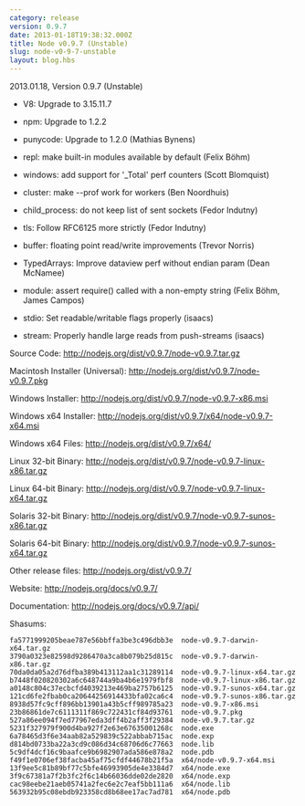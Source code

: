 ```yaml
---
category: release
version: 0.9.7
date: 2013-01-18T19:38:32.000Z
title: Node v0.9.7 (Unstable)
slug: node-v0-9-7-unstable
layout: blog.hbs
---
```


2013.01.18, Version 0.9.7 (Unstable)

* V8: Upgrade to 3.15.11.7

* npm: Upgrade to 1.2.2

* punycode: Upgrade to 1.2.0 (Mathias Bynens)

* repl: make built-in modules available by default (Felix Böhm)

* windows: add support for '_Total' perf counters (Scott Blomquist)

* cluster: make --prof work for workers (Ben Noordhuis)

* child_process: do not keep list of sent sockets (Fedor Indutny)

* tls: Follow RFC6125 more strictly (Fedor Indutny)

* buffer: floating point read/write improvements (Trevor Norris)

* TypedArrays: Improve dataview perf without endian param (Dean McNamee)

* module: assert require() called with a non-empty string (Felix Böhm, James Campos)

* stdio: Set readable/writable flags properly (isaacs)

* stream: Properly handle large reads from push-streams (isaacs)


Source Code: http://nodejs.org/dist/v0.9.7/node-v0.9.7.tar.gz

Macintosh Installer (Universal): http://nodejs.org/dist/v0.9.7/node-v0.9.7.pkg

Windows Installer: http://nodejs.org/dist/v0.9.7/node-v0.9.7-x86.msi

Windows x64 Installer: http://nodejs.org/dist/v0.9.7/x64/node-v0.9.7-x64.msi

Windows x64 Files: http://nodejs.org/dist/v0.9.7/x64/

Linux 32-bit Binary: http://nodejs.org/dist/v0.9.7/node-v0.9.7-linux-x86.tar.gz

Linux 64-bit Binary: http://nodejs.org/dist/v0.9.7/node-v0.9.7-linux-x64.tar.gz

Solaris 32-bit Binary: http://nodejs.org/dist/v0.9.7/node-v0.9.7-sunos-x86.tar.gz

Solaris 64-bit Binary: http://nodejs.org/dist/v0.9.7/node-v0.9.7-sunos-x64.tar.gz

Other release files: http://nodejs.org/dist/v0.9.7/

Website: http://nodejs.org/docs/v0.9.7/

Documentation: http://nodejs.org/docs/v0.9.7/api/

Shasums:

```
fa5771999205beae787e56bbffa3be3c496dbb3e  node-v0.9.7-darwin-x64.tar.gz
3790a0323e82598d9286470a3ca8b079b25d815c  node-v0.9.7-darwin-x86.tar.gz
70da0da05a2d76dfba389b413112aa1c31289114  node-v0.9.7-linux-x64.tar.gz
b7448f020820302a6c648744a9ba4b6e1979fbf8  node-v0.9.7-linux-x86.tar.gz
a0148c804c37ecbcfd4039213e469ba2757b6125  node-v0.9.7-sunos-x64.tar.gz
121cd6fe2fbab0ca20644256914433bfa02ca6c4  node-v0.9.7-sunos-x86.tar.gz
8938d57fc9cff896bb13901a43b5cff989785a23  node-v0.9.7-x86.msi
23b86861de7c6111311f869c722431cf84d93761  node-v0.9.7.pkg
527a86ee094f7ed77967eda3dff4b2aff3f29384  node-v0.9.7.tar.gz
5231f327979f900d4ba927f2e63e67635001268c  node.exe
6a78465d3f6e34aab82a529839c522abbab715ac  node.exp
d814bd0733ba22a3cd9c086d34c68706d6c77663  node.lib
5c9df4dcf16c9baafce9b6982907ada586e878a2  node.pdb
f49f1e0706ef38facba45af75cfdf44678b21f5a  x64/node-v0.9.7-x64.msi
13f9ee5c81b89bf77c5bfe46993905de4e3384d7  x64/node.exe
3f9c67381a7f2b3fc2f6c14b66036dde02de2820  x64/node.exp
cac98eebe21aeb05741a2fec6e2c7eaf5bb111a6  x64/node.lib
563932b95c08ebdb923358cd8b68ee17ac7ad781  x64/node.pdb
```

